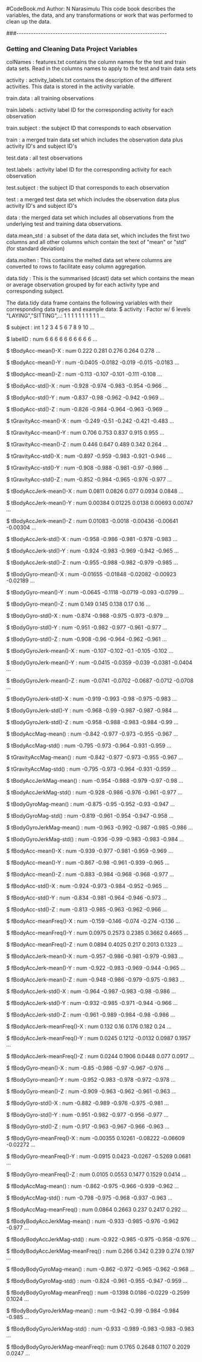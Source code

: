 #CodeBook.md
Author: N Narasimulu
This code book  describes the variables, the data, and any transformations or work that was performed to clean up the data.

###--------------------------------------------------------------
### Getting and Cleaning Data Project Variables

colNames : features.txt contains the column names for the test and train data sets. Read in the columns names to apply to the test and train data sets

activity : activity_labels.txt contains the description of the different activities.  This data is stored in the activity variable.


train.data : all training observations

train.labels : activity label ID for the corresponding activity for each observation

train.subject : the subject ID that corresponds to each observation

train : a merged train data set which includes the observation data plus activity ID's and subject ID's


test.data : all test observations

test.labels : activity label ID for the corresponding activity for each observation

test.subject : the subject ID that corresponds to each observation

test : a merged test data set which includes the observation data plus activity ID's and subject ID's


data : the merged data set which includes all observations from the underlying test and training data observations.

data.mean_std : a subset of the data data set, which includes the first two columns and all other columns which contain the text of "mean" or "std" (for standard deviation)


data.molten : This contains the melted data set where columns are converted to rows to facilitate easy column aggregation.

data.tidy : This is the summarised (dcast) data set which contains the mean or average observation grouped by for each activity type and corresponding subject.

The data.tidy data frame contains the following variables with their corresponding data types and example data:
 $ activity                       : Factor w/ 6 levels "LAYING","SITTING",..: 1 1 1 1 1 1 1 1 1 1 ...
 
 $ subject                        : int  1 2 3 4 5 6 7 8 9 10 ...
 
 $ labelID                        : num  6 6 6 6 6 6 6 6 6 6 ...
 
 $ tBodyAcc-mean()-X              : num  0.222 0.281 0.276 0.264 0.278 ...
 
 $ tBodyAcc-mean()-Y              : num  -0.0405 -0.0182 -0.019 -0.015 -0.0183 ...
 
 $ tBodyAcc-mean()-Z              : num  -0.113 -0.107 -0.101 -0.111 -0.108 ...
 
 $ tBodyAcc-std()-X               : num  -0.928 -0.974 -0.983 -0.954 -0.966 ...
 
 $ tBodyAcc-std()-Y               : num  -0.837 -0.98 -0.962 -0.942 -0.969 ...
 
 $ tBodyAcc-std()-Z               : num  -0.826 -0.984 -0.964 -0.963 -0.969 ...
 
 $ tGravityAcc-mean()-X           : num  -0.249 -0.51 -0.242 -0.421 -0.483 ...
 
 $ tGravityAcc-mean()-Y           : num  0.706 0.753 0.837 0.915 0.955 ...
 
 $ tGravityAcc-mean()-Z           : num  0.446 0.647 0.489 0.342 0.264 ...
 
 $ tGravityAcc-std()-X            : num  -0.897 -0.959 -0.983 -0.921 -0.946 ...
 
 $ tGravityAcc-std()-Y            : num  -0.908 -0.988 -0.981 -0.97 -0.986 ...
 
 $ tGravityAcc-std()-Z            : num  -0.852 -0.984 -0.965 -0.976 -0.977 ...
 
 $ tBodyAccJerk-mean()-X          : num  0.0811 0.0826 0.077 0.0934 0.0848 ...
 
 $ tBodyAccJerk-mean()-Y          : num  0.00384 0.01225 0.0138 0.00693 0.00747 ...
 
 $ tBodyAccJerk-mean()-Z          : num  0.01083 -0.0018 -0.00436 -0.00641 -0.00304 ...
 
 $ tBodyAccJerk-std()-X           : num  -0.958 -0.986 -0.981 -0.978 -0.983 ...
 
 $ tBodyAccJerk-std()-Y           : num  -0.924 -0.983 -0.969 -0.942 -0.965 ...
 
 $ tBodyAccJerk-std()-Z           : num  -0.955 -0.988 -0.982 -0.979 -0.985 ...
 
 $ tBodyGyro-mean()-X             : num  -0.01655 -0.01848 -0.02082 -0.00923 -0.02189 ...
 
 $ tBodyGyro-mean()-Y             : num  -0.0645 -0.1118 -0.0719 -0.093 -0.0799 ...
 
 $ tBodyGyro-mean()-Z             : num  0.149 0.145 0.138 0.17 0.16 ...
 
 $ tBodyGyro-std()-X              : num  -0.874 -0.988 -0.975 -0.973 -0.979 ...
 
 $ tBodyGyro-std()-Y              : num  -0.951 -0.982 -0.977 -0.961 -0.977 ...
 
 $ tBodyGyro-std()-Z              : num  -0.908 -0.96 -0.964 -0.962 -0.961 ...
 
 $ tBodyGyroJerk-mean()-X         : num  -0.107 -0.102 -0.1 -0.105 -0.102 ...
 
 $ tBodyGyroJerk-mean()-Y         : num  -0.0415 -0.0359 -0.039 -0.0381 -0.0404 ...
 
 $ tBodyGyroJerk-mean()-Z         : num  -0.0741 -0.0702 -0.0687 -0.0712 -0.0708 ...
 
 $ tBodyGyroJerk-std()-X          : num  -0.919 -0.993 -0.98 -0.975 -0.983 ...
 
 $ tBodyGyroJerk-std()-Y          : num  -0.968 -0.99 -0.987 -0.987 -0.984 ...
 
 $ tBodyGyroJerk-std()-Z          : num  -0.958 -0.988 -0.983 -0.984 -0.99 ...
 
 $ tBodyAccMag-mean()             : num  -0.842 -0.977 -0.973 -0.955 -0.967 ...
 
 $ tBodyAccMag-std()              : num  -0.795 -0.973 -0.964 -0.931 -0.959 ...
 
 $ tGravityAccMag-mean()          : num  -0.842 -0.977 -0.973 -0.955 -0.967 ...
 
 $ tGravityAccMag-std()           : num  -0.795 -0.973 -0.964 -0.931 -0.959 ...
 
 $ tBodyAccJerkMag-mean()         : num  -0.954 -0.988 -0.979 -0.97 -0.98 ...
 
 $ tBodyAccJerkMag-std()          : num  -0.928 -0.986 -0.976 -0.961 -0.977 ...
 
 $ tBodyGyroMag-mean()            : num  -0.875 -0.95 -0.952 -0.93 -0.947 ...
 
 $ tBodyGyroMag-std()             : num  -0.819 -0.961 -0.954 -0.947 -0.958 ...
 
 $ tBodyGyroJerkMag-mean()        : num  -0.963 -0.992 -0.987 -0.985 -0.986 ...
 
 $ tBodyGyroJerkMag-std()         : num  -0.936 -0.99 -0.983 -0.983 -0.984 ...
 
 $ fBodyAcc-mean()-X              : num  -0.939 -0.977 -0.981 -0.959 -0.969 ...
 
 $ fBodyAcc-mean()-Y              : num  -0.867 -0.98 -0.961 -0.939 -0.965 ...
 
 $ fBodyAcc-mean()-Z              : num  -0.883 -0.984 -0.968 -0.968 -0.977 ...
 
 $ fBodyAcc-std()-X               : num  -0.924 -0.973 -0.984 -0.952 -0.965 ...
 
 $ fBodyAcc-std()-Y               : num  -0.834 -0.981 -0.964 -0.946 -0.973 ...
 
 $ fBodyAcc-std()-Z               : num  -0.813 -0.985 -0.963 -0.962 -0.966 ...
 
 $ fBodyAcc-meanFreq()-X          : num  -0.159 -0.146 -0.074 -0.274 -0.136 ...
 
 $ fBodyAcc-meanFreq()-Y          : num  0.0975 0.2573 0.2385 0.3662 0.4665 ...
 
 $ fBodyAcc-meanFreq()-Z          : num  0.0894 0.4025 0.217 0.2013 0.1323 ...
 
 $ fBodyAccJerk-mean()-X          : num  -0.957 -0.986 -0.981 -0.979 -0.983 ...
 
 $ fBodyAccJerk-mean()-Y          : num  -0.922 -0.983 -0.969 -0.944 -0.965 ...
 
 $ fBodyAccJerk-mean()-Z          : num  -0.948 -0.986 -0.979 -0.975 -0.983 ...
 
 $ fBodyAccJerk-std()-X           : num  -0.964 -0.987 -0.983 -0.98 -0.986 ...
 
 $ fBodyAccJerk-std()-Y           : num  -0.932 -0.985 -0.971 -0.944 -0.966 ...
 
 $ fBodyAccJerk-std()-Z           : num  -0.961 -0.989 -0.984 -0.98 -0.986 ...
 
 $ fBodyAccJerk-meanFreq()-X      : num  0.132 0.16 0.176 0.182 0.24 ...
 
 $ fBodyAccJerk-meanFreq()-Y      : num  0.0245 0.1212 -0.0132 0.0987 0.1957 ...
 
 $ fBodyAccJerk-meanFreq()-Z      : num  0.0244 0.1906 0.0448 0.077 0.0917 ...
 
 $ fBodyGyro-mean()-X             : num  -0.85 -0.986 -0.97 -0.967 -0.976 ...
 
 $ fBodyGyro-mean()-Y             : num  -0.952 -0.983 -0.978 -0.972 -0.978 ...
 
 $ fBodyGyro-mean()-Z             : num  -0.909 -0.963 -0.962 -0.961 -0.963 ...
 
 $ fBodyGyro-std()-X              : num  -0.882 -0.989 -0.976 -0.975 -0.981 ...
 
 $ fBodyGyro-std()-Y              : num  -0.951 -0.982 -0.977 -0.956 -0.977 ...
 
 $ fBodyGyro-std()-Z              : num  -0.917 -0.963 -0.967 -0.966 -0.963 ...
 
 $ fBodyGyro-meanFreq()-X         : num  -0.00355 0.10261 -0.08222 -0.06609 -0.02272 ...
 
 $ fBodyGyro-meanFreq()-Y         : num  -0.0915 0.0423 -0.0267 -0.5269 0.0681 ...
 
 $ fBodyGyro-meanFreq()-Z         : num  0.0105 0.0553 0.1477 0.1529 0.0414 ...
 
 $ fBodyAccMag-mean()             : num  -0.862 -0.975 -0.966 -0.939 -0.962 ...
 
 $ fBodyAccMag-std()              : num  -0.798 -0.975 -0.968 -0.937 -0.963 ...
 
 $ fBodyAccMag-meanFreq()         : num  0.0864 0.2663 0.237 0.2417 0.292 ...
 
 $ fBodyBodyAccJerkMag-mean()     : num  -0.933 -0.985 -0.976 -0.962 -0.977 ...
 
 $ fBodyBodyAccJerkMag-std()      : num  -0.922 -0.985 -0.975 -0.958 -0.976 ...
 
 $ fBodyBodyAccJerkMag-meanFreq() : num  0.266 0.342 0.239 0.274 0.197 ...
 
 $ fBodyBodyGyroMag-mean()        : num  -0.862 -0.972 -0.965 -0.962 -0.968 ...
 
 $ fBodyBodyGyroMag-std()         : num  -0.824 -0.961 -0.955 -0.947 -0.959 ...
 
 $ fBodyBodyGyroMag-meanFreq()    : num  -0.1398 0.0186 -0.0229 -0.2599 0.1024 ...
 
 $ fBodyBodyGyroJerkMag-mean()    : num  -0.942 -0.99 -0.984 -0.984 -0.985 ...
 
 $ fBodyBodyGyroJerkMag-std()     : num  -0.933 -0.989 -0.983 -0.983 -0.983 ...
 
 $ fBodyBodyGyroJerkMag-meanFreq(): num  0.1765 0.2648 0.1107 0.2029 0.0247 ...
 
